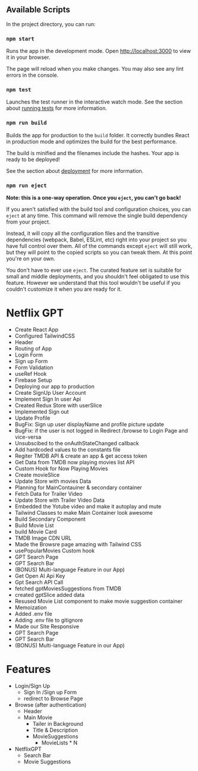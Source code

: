 ## Available Scripts

In the project directory, you can run:

### `npm start`

Runs the app in the development mode.
Open [http://localhost:3000](http://localhost:3000) to view it in your browser.

The page will reload when you make changes.
You may also see any lint errors in the console.

### `npm test`

Launches the test runner in the interactive watch mode.
See the section about [running tests](https://facebook.github.io/create-react-app/docs/running-tests) for more information.

### `npm run build`

Builds the app for production to the `build` folder.
It correctly bundles React in production mode and optimizes the build for the best performance.

The build is minified and the filenames include the hashes.
Your app is ready to be deployed!

See the section about [deployment](https://facebook.github.io/create-react-app/docs/deployment) for more information.

### `npm run eject`

**Note: this is a one-way operation. Once you `eject`, you can't go back!**

If you aren't satisfied with the build tool and configuration choices, you can `eject` at any time. This command will remove the single build dependency from your project.

Instead, it will copy all the configuration files and the transitive dependencies (webpack, Babel, ESLint, etc) right into your project so you have full control over them. All of the commands except `eject` will still work, but they will point to the copied scripts so you can tweak them. At this point you're on your own.

You don't have to ever use `eject`. The curated feature set is suitable for small and middle deployments, and you shouldn't feel obligated to use this feature. However we understand that this tool wouldn't be useful if you couldn't customize it when you are ready for it.

# Netflix GPT

* Create React App
* Configured TailwindCSS
* Header
* Routing of App
* Login Form
* Sign up Form
* Form Validation
* useRef Hook
* Firebase Setup
* Deploying our app to production
* Create SignUp User Account
* Implement Sign In user Api
* Created Redux Store with userSlice
* Implemented Sign out
* Update Profile
* BugFix: Sign up user displayName and profile picture update
* BugFix: if the user is not logged in Redirect /browse to Login Page and vice-versa
* Unsubscibed to the onAuthStateChanged callback
* Add hardcoded values to the constants file
* Regiter TMDB API & create an app & get access token
* Get Data from TMDB now playing movies list API
* Custom Hook for Now Playing Movies
* Create movieSlice
* Update Store with movies Data
* Planning for MainContauiner & secondary container
* Fetch Data for Trailer Video
* Update Store with Trailer Video Data
* Embedded the Yotube video and make it autoplay and mute
* Tailwind Classes to make Main Container look awesome
* Build Secondary Component
* Build Movie List
* build Movie Card
* TMDB Image CDN URL
* Made the Browsre page amazing with Tailwind CSS
* usePopularMovies Custom hook
* GPT Search Page
* GPT Search Bar
* (BONUS) Multi-language Feature in our App)
* Get Open AI Api Key
* Gpt Search API Call
* fetched gptMoviesSuggestions from TMDB
* created gptSlice added data
* Resused Movie List component to make movie suggestion container
* Memoization
* Added .env file
* Adding .env file to gitignore
* Made our Site Responsive
* GPT Search Page
* GPT Search Bar
* (BONUS) Multi-language Feature in our App)

# Features

- Login/Sign Up
  - Sign In /Sign up Form
  - redirect to Browse Page
- Browse (after authentication)
  - Header
  - Main Movie
    - Tailer in Background
    - Title & Description
    - MovieSuggestions
      - MovieLists * N
- NetflixGPT
  - Search Bar
  - Movie Suggestions
